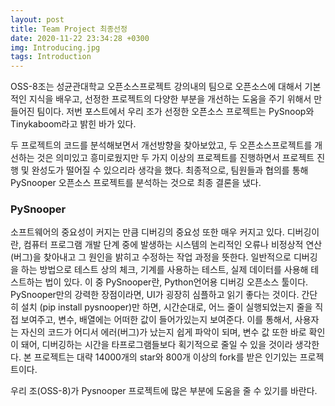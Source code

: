 ```yaml
---
layout: post
title: Team Project 최종선정
date: 2020-11-22 23:34:28 +0300
img: Introducing.jpg
tags: Introduction
---
```


OSS-8조는 성균관대학교 오픈소스프로젝트 강의내의 팀으로 오픈소스에 대해서 기본적인 지식을 배우고,
선정한 프로젝트의 다양한 부분을 개선하는 도움을 주기 위해서 만들어진 팀이다.
저번 포스트에서 우리 조가 선정한 오픈소스 프로젝트는 PySnoop와 Tinykaboom라고 밝힌 바가 있다.

두 프로젝트의 코드를 분석해보면서 개선방향을 찾아보았고, 두 오픈소스프로젝트를 개선하는 것은 의미있고 흥미로웠지만
두 가지 이상의 프로젝트를 진행하면서 프로젝트 진행 및 완성도가 떨어질 수 있으리라 생각을 했다.
최종적으로, 팀원들과 협의를 통해 PySnooper 오픈소스 프로젝트를 분석하는 것으로 최종 결론을 냈다.

### PySnooper
 소프트웨어의 중요성이 커지는 만큼 디버깅의 중요성 또한 매우 커지고 있다. 디버깅이란,   컴퓨터 프로그램 개발 단계 중에 발생하는 시스템의 논리적인 오류나 비정상적 연산(버그)을 찾아내고 그 원인을 밝히고 수정하는 작업 과정을 뜻한다. 일반적으로 디버깅을 하는 방법으로 테스트 상의 체크, 기계를 사용하는 테스트, 실제 데이터를 사용해 테스트하는 법이 있다. 이 중 PySnooper란, Python언어용 디버깅 오픈소스 툴이다. PySnooper만의 강력한 장점이라면, UI가 굉장히 심플하고 읽기 좋다는 것이다. 간단히 설치 (pip install pysnooper)만 하면, 시간순대로, 어느 줄이 실행되었는지 줄을 직접 보여주고, 변수, 배열에는 어떠한 값이 들어가있는지 보여준다. 이를 통해서, 사용자는 자신의 코드가 어디서 에러(버그)가 났는지 쉽게 파악이 되며, 변수 값 또한 바로 확인이 돼어, 디버깅하는 시간을 타프로그램들보다 획기적으로 줄일 수 있을 것이라 생각한다. 본 프로젝트는 대략 14000개의 star와 800개 이상의 fork를 받은 인기있는 프로젝트이다.

 우리 조(OSS-8)가 Pysnooper 프로젝트에 많은 부분에 도움을 줄 수 있기를 바란다. 
